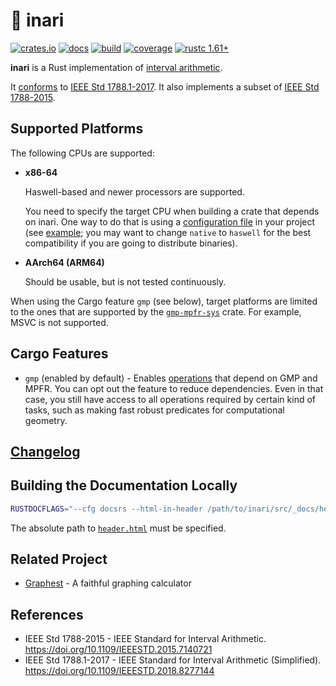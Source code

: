 # 🦊 inari

[![crates.io](https://img.shields.io/crates/v/inari.svg)](https://crates.io/crates/inari)
[![docs](https://img.shields.io/docsrs/inari)](https://docs.rs/inari)
[![build](https://img.shields.io/github/actions/workflow/status/unageek/inari/build.yml?branch=main)](https://github.com/unageek/inari/actions?query=branch%3Amaster+workflow%3Abuild)
[![coverage](https://img.shields.io/coveralls/github/unageek/inari/main)](https://coveralls.io/github/unageek/inari?branch=main)
[![rustc 1.61+](https://img.shields.io/badge/rustc-1.61%2B-lightgrey)](https://blog.rust-lang.org/2022/05/19/Rust-1.61.0.html)

**inari** is a Rust implementation of [interval arithmetic](https://en.wikipedia.org/wiki/Interval_arithmetic).

It [conforms](https://docs.rs/inari/latest/inari/_docs/conformance/index.html) to [IEEE Std 1788.1-2017](https://doi.org/10.1109/IEEESTD.2018.8277144). It also implements a subset of [IEEE Std 1788-2015](https://doi.org/10.1109/IEEESTD.2015.7140721).

## Supported Platforms

The following CPUs are supported:

- **x86-64**

  Haswell-based and newer processors are supported.

  You need to specify the target CPU when building a crate that depends on inari. One way to do that is using a [configuration file](https://doc.rust-lang.org/cargo/reference/config.html) in your project (see [example](https://github.com/unageek/graphest/blob/main/.cargo/config.toml); you may want to change `native` to `haswell` for the best compatibility if you are going to distribute binaries).

- **AArch64 (ARM64)**

  Should be usable, but is not tested continuously.

When using the Cargo feature `gmp` (see below), target platforms are limited to the ones that are supported by the [`gmp-mpfr-sys`](https://crates.io/crates/gmp-mpfr-sys) crate. For example, MSVC is not supported.

## Cargo Features

- `gmp` (enabled by default) - Enables [operations](https://docs.rs/inari/latest/inari/_docs/conformance/) that depend on GMP and MPFR. You can opt out the feature to reduce dependencies. Even in that case, you still have access to all operations required by certain kind of tasks, such as making fast robust predicates for computational geometry.

## [Changelog](CHANGELOG.md)

## Building the Documentation Locally

```bash
RUSTDOCFLAGS="--cfg docsrs --html-in-header /path/to/inari/src/_docs/header.html" cargo doc --open
```

The absolute path to [`header.html`](src/_docs/header.html) must be specified.

## Related Project

- [Graphest](https://github.com/unageek/graphest) - A faithful graphing calculator

## References

- IEEE Std 1788-2015 - IEEE Standard for Interval Arithmetic. https://doi.org/10.1109/IEEESTD.2015.7140721
- IEEE Std 1788.1-2017 - IEEE Standard for Interval Arithmetic (Simplified). https://doi.org/10.1109/IEEESTD.2018.8277144
